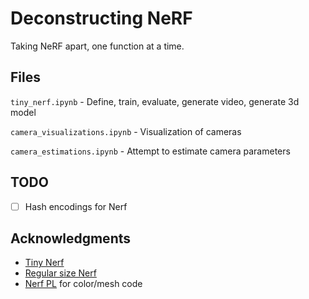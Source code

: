 # Deconstructing NeRF
Taking NeRF apart, one function at a time.

## Files

`tiny_nerf.ipynb` - Define, train, evaluate, generate video, generate 3d model 

`camera_visualizations.ipynb` - Visualization of cameras


`camera_estimations.ipynb` - Attempt to estimate camera parameters


## TODO
- [ ] Hash encodings for Nerf

## Acknowledgments
- [Tiny Nerf](https://github.com/bmild/nerf/blob/master/tiny_nerf.ipynb)
- [Regular size Nerf](https://github.com/yenchenlin/nerf-pytorch)
- [Nerf PL](https://github.com/kwea123/nerf_pl) for color/mesh code
